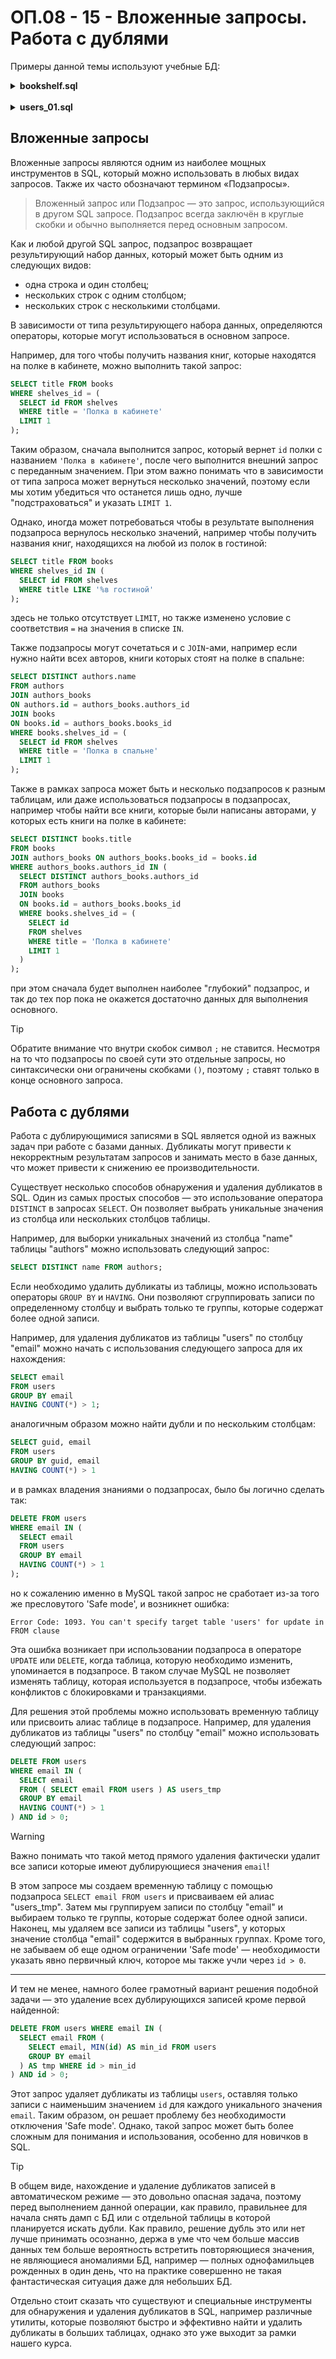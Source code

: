 <!-- @include: ./includes/_disclaimer.md -->

# ОП.08 - 15 - Вложенные запросы. Работа с дублями

Примеры данной темы используют учебные БД:

<details>
<summary><b>bookshelf.sql</b></summary>

[bookshelf.sql](./includes/bookshelf.sql)

</details>

<br>

<details>
<summary><b>users_01.sql</b></summary>

[users_01.sql](./includes/users_01.sql)

</details>

## Вложенные запросы

Вложенные запросы являются одним из наиболее мощных инструментов в SQL, который можно использовать в любых видах запросов. Также их часто обозначают термином «Подзапросы».

> Вложенный запрос или Подзапрос — это запрос, использующийся в другом SQL запросе. Подзапрос всегда заключён в круглые скобки и обычно выполняется перед основным запросом.

Как и любой другой SQL запрос, подзапрос возвращает результирующий набор данных, который может быть одним из следующих видов:

- одна строка и один столбец;
- нескольких строк с одним столбцом;
- нескольких строк с несколькими столбцами.

В зависимости от типа результирующего набора данных, определяются операторы, которые могут использоваться в основном запросе.

Например, для того чтобы получить названия книг, которые находятся на полке в кабинете, можно выполнить такой запрос:

```sql
SELECT title FROM books
WHERE shelves_id = (
  SELECT id FROM shelves
  WHERE title = 'Полка в кабинете'
  LIMIT 1
);
```

Таким образом, сначала выполнится запрос, который вернет `id` полки с названием `'Полка в кабинете'`, после чего выполнится внешний запрос с переданным значением. При этом важно понимать что в зависимости от типа запроса может вернуться несколько значений, поэтому если мы хотим убедиться что останется лишь одно, лучше "подстраховаться" и указать `LIMIT 1`.

Однако, иногда может потребоваться чтобы в результате выполнения подзапроса вернулось несколько значений, например чтобы получить названия книг, находящихся на любой из полок в гостиной:

```sql
SELECT title FROM books
WHERE shelves_id IN (
  SELECT id FROM shelves
  WHERE title LIKE '%в гостиной'
);
```

здесь не только отсутствует `LIMIT`, но также изменено условие с соответствия `=` на значения в списке `IN`.

Также подзапросы могут сочетаться и с `JOIN`-ами, например если нужно найти всех авторов, книги которых стоят на полке в спальне:

```sql
SELECT DISTINCT authors.name
FROM authors
JOIN authors_books
ON authors.id = authors_books.authors_id
JOIN books
ON books.id = authors_books.books_id
WHERE books.shelves_id = (
  SELECT id FROM shelves
  WHERE title = 'Полка в спальне'
  LIMIT 1
);
```

Также в рамках запроса может быть и несколько подзапросов к разным таблицам, или даже использоваться подзапросы в подзапросах, например чтобы найти все книги, которые были написаны авторами, у которых есть книги на полке в кабинете:

```sql
SELECT DISTINCT books.title
FROM books
JOIN authors_books ON authors_books.books_id = books.id
WHERE authors_books.authors_id IN (
  SELECT DISTINCT authors_books.authors_id
  FROM authors_books
  JOIN books
  ON books.id = authors_books.books_id
  WHERE books.shelves_id = (
    SELECT id
    FROM shelves
    WHERE title = 'Полка в кабинете'
    LIMIT 1
  )
);
```

при этом сначала будет выполнен наиболее "глубокий" подзапрос, и так до тех пор пока не окажется достаточно данных для выполнения основного.

> [!TIP]
> Обратите внимание что внутри скобок символ `;` не ставится. Несмотря на то что подзапросы по своей сути это отдельные запросы, но синтаксически они ограничены скобками `()`, поэтому `;` ставят только в конце основного запроса.

## Работа с дублями

Работа с дублирующимися записями в SQL является одной из важных задач при работе с базами данных. Дубликаты могут привести к некорректным результатам запросов и занимать место в базе данных, что может привести к снижению ее производительности.

Существует несколько способов обнаружения и удаления дубликатов в SQL. Один из самых простых способов — это использование оператора `DISTINCT` в запросах `SELECT`. Он позволяет выбрать уникальные значения из столбца или нескольких столбцов таблицы.

Например, для выборки уникальных значений из столбца "name" таблицы "authors" можно использовать следующий запрос:

```sql
SELECT DISTINCT name FROM authors;
```

Если необходимо удалить дубликаты из таблицы, можно использовать операторы `GROUP BY` и `HAVING`. Они позволяют сгруппировать записи по определенному столбцу и выбрать только те группы, которые содержат более одной записи.

Например, для удаления дубликатов из таблицы "users" по столбцу "email" можно начать с использования следующего запроса для их нахождения:

```sql
SELECT email
FROM users
GROUP BY email
HAVING COUNT(*) > 1;
```

аналогичным образом можно найти дубли и по нескольким столбцам:

```sql
SELECT guid, email
FROM users
GROUP BY guid, email
HAVING COUNT(*) > 1
```

и в рамках владения знаниями о подзапросах, было бы логично сделать так:

```sql
DELETE FROM users
WHERE email IN (
  SELECT email
  FROM users
  GROUP BY email
  HAVING COUNT(*) > 1
);
```

но к сожалению именно в MySQL такой запрос не сработает из-за того же пресловутого 'Safe mode', и возникнет ошибка:

`Error Code: 1093. You can't specify target table 'users' for update in FROM clause`

Эта ошибка возникает при использовании подзапроса в операторе `UPDATE` или `DELETE`, когда таблица, которую необходимо изменить, упоминается в подзапросе. В таком случае MySQL не позволяет изменять таблицу, которая используется в подзапросе, чтобы избежать конфликтов с блокировками и транзакциями.

Для решения этой проблемы можно использовать временную таблицу или присвоить алиас таблице в подзапросе. Например, для удаления дубликатов из таблицы "users" по столбцу "email" можно использовать следующий запрос:

```sql
DELETE FROM users
WHERE email IN (
  SELECT email
  FROM ( SELECT email FROM users ) AS users_tmp
  GROUP BY email
  HAVING COUNT(*) > 1
) AND id > 0;
```

> [!WARNING]
> Важно понимать что такой метод прямого удаления фактически удалит все записи которые имеют дублирующиеся значения `email`!

В этом запросе мы создаем временную таблицу с помощью подзапроса `SELECT email FROM users` и присваиваем ей алиас "users_tmp". Затем мы группируем записи по столбцу "email" и выбираем только те группы, которые содержат более одной записи. Наконец, мы удаляем все записи из таблицы "users", у которых значение столбца "email" содержится в выбранных группах. Кроме того, не забываем об еще одном ограничении 'Safe mode' — необходимости указать явно первичный ключ, которое мы также учли через `id > 0`.

---

И тем не менее, намного более грамотный вариант решения подобной задачи — это удаление всех дублирующихся записей кроме первой найденной:

```sql
DELETE FROM users WHERE email IN (
  SELECT email FROM (
    SELECT email, MIN(id) AS min_id FROM users
    GROUP BY email
  ) AS tmp WHERE id > min_id
) AND id > 0;
```

Этот запрос удаляет дубликаты из таблицы `users`, оставляя только записи с наименьшим значением `id` для каждого уникального значения `email`. Таким образом, он решает проблему без необходимости отключения 'Safe mode'. Однако, такой запрос может быть более сложным для понимания и использования, особенно для новичков в SQL.

> [!TIP]
> В общем виде, нахождение и удаление дубликатов записей в автоматическом режиме — это довольно опасная задача, поэтому перед выполнением данной операции, как правило, правильнее для начала снять дамп с БД или с отдельной таблицы в которой планируется искать дубли. Как правило, решение дубль это или нет лучше принимать осознанно, держа в уме что чем больше массив данных тем больше вероятность встретить повторяющиеся значения, не являющиеся аномалиями БД, например — полных однофамильцев рожденных в один день, что на практике совершенно не такая фантастическая ситуация даже для небольших БД.

Отдельно стоит сказать что существуют и специальные инструменты для обнаружения и удаления дубликатов в SQL, например различные утилиты, которые позволяют быстро и эффективно найти и удалить дубликаты в больших таблицах, однако это уже выходит за рамки нашего курса.
